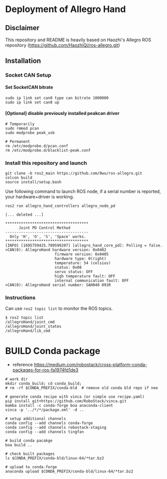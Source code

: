 # Deployment of Allegro Hand

## Disclaimer

This repository and README is heavily based on Haozhi's Allegro ROS repository (https://github.com/HaozhiQi/ros-allegro.git)

## Installation

### Socket CAN Setup
  #### Set SocketCAN bitrate
  ```
  sudo ip link set can0 type can bitrate 1000000
  sudo ip link set can0 up
  ```

  #### [Optional] disable previously installed peakcan driver
  ```
  # Temporarily
  sudo rmmod pcan
  sudo modprobe peak_usb

  # Permanent
  rm /etc/modprobe.d/pcan.conf
  rm /etc/modprobe.d/blacklist-peak.conf
  ```


### Install this repository and launch

```
git clone -b ros2_main https://github.com/0wu/ros-allegro.git
colcon build
source install/setup.bash
```
Use following command to launch ROS node, if a serial number is reported, your hardware+driver is working.
```
ros2 run allegro_hand_controllers allegro_node_pd

[... deleted ...]

*************************************
      Joint PD Control Method        
-------------------------------------
  Only 'H', 'O', 'S', 'Space' works. 
*************************************
[INFO] [1695759425.789599207] [allegro_hand_core_pd]: Polling = false.
>CAN(0): AllegroHand hardware version: 0x0402
                      firmware version: 0x0405
                      hardware type: 0(right)
                      temperature: 54 (celsius)
                      status: 0x08
                      servo status: OFF
                      high temperature fault: OFF
                      internal communication fault: OFF
>CAN(0): AllegroHand serial number: SAH040 091R
```

### Instructions

Can use `ros2 topic list` to monitor the ROS topics.

```shell
$ ros2 topic list
/allegroHand/joint_cmd
/allegroHand/joint_states
/allegroHand/lib_cmd
```

# BUILD Conda package
* reference https://medium.com/robostack/cross-platform-conda-packages-for-ros-fa1974fd1de3

```
# work dir
mkdir conda_build; cd conda_build;
# rm -rf $CONDA_PREFIX/conda-bld  # remove old conda bld repo if nee

# generate conda recipe with vinca (or simple use recipe.yaml)
pip install git+https://github.com/RoboStack/vinca.git
mamba install -c conda-forge boa anaconda-client
vinca -p '../*/*/package.xml' -d ..

# setup additional channels
conda config --add channels conda-forge
conda config --add channels robostack-staging
conda config --add channels tingfan

# build conda pacakge
boa build ..

# check built packages
ls $CONDA_PREFIX/conda-bld/linux-64/*tar.bz2

# upload to conda-forge
anaconda upload $CONDA_PREFIX/conda-bld/linux-64/*tar.bz2
```
